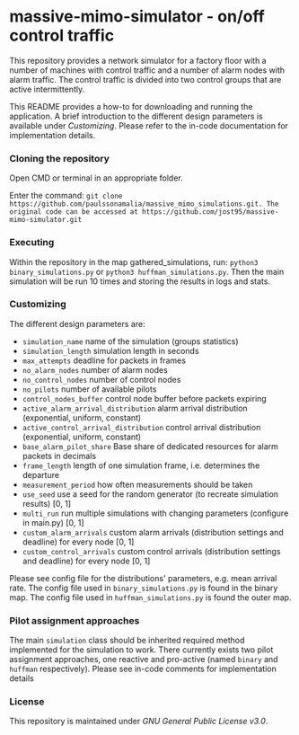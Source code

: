 # massive-mimo-simulator - on/off control traffic

This repository provides a network simulator for a factory floor with a number
of machines with control traffic and a number of alarm nodes with
alarm traffic. The control traffic is divided into two control groups that are active intermittently.

This README provides a how-to for downloading and running the application. A brief
introduction to the different design parameters is available under *Customizing*. Please refer
to the in-code documentation for implementation details.

### Cloning the repository
Open CMD or terminal in an appropriate folder.

Enter the command: `git clone https://github.com/paulssonamalia/massive_mimo_simulations.git. The original code can be accessed at https://github.com/jost95/massive-mimo-simulator.git`

### Executing

Within the repository in the map gathered_simulations, run: `python3 binary_simulations.py` or `python3 huffman_simulations.py`. Then the main simulation will be run 10 times and storing the results in logs and stats.

### Customizing

The different design parameters are:

  * `simulation_name` name of the simulation (groups statistics)
  * `simulation_length` simulation length in seconds
  * `max_attempts` deadline for packets in frames
  * `no_alarm_nodes` number of alarm nodes
  * `no_control_nodes` number of control nodes
  * `no_pilots` number of available pilots
  * `control_nodes_buffer` control node buffer before packets expiring
  * `active_alarm_arrival_distribution` alarm arrival distribution (exponential, uniform, constant)
  * `active_control_arrival_distribution` control arrival distribution (exponential, uniform, constant)
  * `base_alarm_pilot_share` Base share of dedicated resources for alarm packets in decimals
  * `frame_length` length of one simulation frame, i.e. determines the departure
  * `measurement_period` how often measurements should be taken
  * `use_seed` use a seed for the random generator (to recreate simulation results) \[0, 1]
  * `multi_run` run multiple simulations with changing parameters (configure in main.py) \[0, 1]
  * `custom_alarm_arrivals` custom alarm arrivals (distribution settings and deadline) for every node \[0, 1]
  * `custom_control_arrivals` custom control arrivals (distribution settings and deadline) for every node \[0, 1]

Please see config file for the distributions' parameters, e.g. mean arrival rate. The config file used in
`binary_simulations.py` is found in the binary map. The config file used in `huffman_simulations.py` is found the outer map.

### Pilot assignment approaches
The main `simulation` class should be inherited required method implemented for the simulation to work. There currently exists two pilot assignment approaches, one reactive and pro-active (named `binary` and `huffman` respectively). Please see in-code comments for implementation details

### License
This repository is maintained under *GNU General Public License v3.0*.
